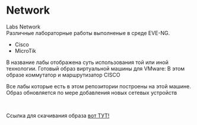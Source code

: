 # Network
Labs Network <br>
Различные лабораторные работы выполненые в среде EVE-NG.
<ul>
  <li>Cisco</li>
  <li>MicroTik</li>
</ul>
<p>В название лабы отображена суть использования той или иной технологии.
Готовый образ виртуальной машины для VMware:
В этом образе коммутатор и маршрутизатор CISCO</p>
<p>Все лабы которые есть в этом репозитории построены на этой машине.
<br>Образ обновляется по мере добавления новых сетевых устройств</p>
<br>
<p>Ссылка для скачивания образа <a href="https://drive.google.com/file/d/1ENE2J-s7kylzUD99wBns05J7LMyXtt49/view?usp=sharing">вот ТУТ!</a></p>

